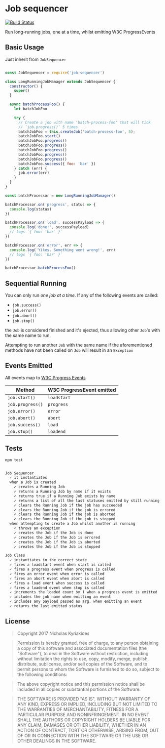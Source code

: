 # Job sequencer

[![Build Status](https://travis-ci.org/nicholaswmin/job-sequencer.svg?branch=master)](https://travis-ci.org/nicholaswmin/job-sequencer)

Run long-running jobs, one at a time, whilst emitting W3C ProgressEvents

## Basic Usage

Just inherit from `JobSequencer`

```javascript

const JobSequencer = require('job-sequencer')

class LongRunningJobManager extends JobSequencer {
  constructor() {
    super()
  }

  async batchProcessFoo() {
    let batchJobFoo

    try {
      // Create a job with name 'batch-process-foo' that will tick
      // `job.progress()` 5 times
      batchJobFoo = this.createJob('batch-process-foo', 5);
      batchJobFoo.start()
      batchJobFoo.progress()
      batchJobFoo.progress()
      batchJobFoo.progress()
      batchJobFoo.progress()
      batchJobFoo.progress()
      batchJobFoo.success({ foo: 'bar' })  
    } catch (err) {
      job.error(err)
    }
  }
}

const batchProcessor = new LongRunningJobManager()

batchProcessor.on('progress', status => {
  console.log(status)
})

batchProcessor.on('load', successPayload => {
  console.log('done!', successPayload)
  // logs `{ foo: 'bar' }`
})

batchProcessor.on('error', err => {
  console.log('Yikes. Something went wrong!', err)
  // logs `{ foo: 'bar' }`
})

batchProcessor.batchProcessFoo()
```

## Sequential Running

You can only run *one job at a time*. If any of the following events are
called:

- `job.success()`
- `job.error()`
- `job.abort()`
- `job.stop()`

the `Job` is considered finished and it's ejected, thus allowing
other `Job`'s with the same name to run.

Attempting to run another `Job` with the same name if the aforementioned methods
have not been called on `Job` will result in an `Exception`


## Events Emitted

All events map to [W3C Progress Events][1]

| Method           | W3C ProgressEvent emitted |
|------------------|---------------------------|
| `job.start()`    | `loadstart`               |
| `job.progress()` | `progress`                |
| `job.error()`    | `error`                   |
| `job.abort()`    | `abort`                   |
| `job.success()`  | `load`                    |
| `job.stop()`     | `loadend`                 |

## Tests

```bash
npm test
```

```bash

Job Sequencer
  ✓ it instantiates
  when a Job is created
    ✓ creates a Running Job
    ✓ returns a Running Job by name if it exists
    ✓ returns true if a Running Job exists by name
    ✓ returns a list of all the last statuses emitted by still running, Running Jobs
    ✓ clears the Running Job if the job has succeeded
    ✓ clears the Running Job if the job is errored
    ✓ clears the Running Job if the job is aborted
    ✓ clears the Running Job if the job is stopped
  when attempting to create a Job whilst another is running
    ✓ throws an exception
    ✓ creates the Job if the Job is done
    ✓ creates the Job if the Job is errored
    ✓ creates the Job if the Job is aborted
    ✓ creates the Job if the Job is stopped

Job Class
  ✓ instantiates in the correct state
  ✓ fires a loadstart event when start is called
  ✓ fires a progress event when progress is called
  ✓ fires an error event when error is called
  ✓ fires an abort event when abort is called
  ✓ fires a load event when success is called
  ✓ fires a loadend event when stop is called
  ✓ increments the loaded count by 1 when a progress event is emitted
  ✓ includes the job name when emitting an event
  ✓ includes any payload passed as arg. when emitting an event
  ✓ returns the last emitted status

```

## License

> Copyright 2017 Nicholas Kyriakides

> Permission is hereby granted, free of charge, to any person obtaining a copy
of this software and associated documentation files (the "Software"), to deal in
the Software without restriction, including without limitation the rights to
use, copy, modify, merge, publish, distribute, sublicense, and/or sell copies of
the Software, and to permit persons to whom the Software is furnished to do so,
subject to the following conditions:

> The above copyright notice and this permission notice shall be included in all
copies or substantial portions of the Software.

> THE SOFTWARE IS PROVIDED "AS IS", WITHOUT WARRANTY OF ANY KIND, EXPRESS OR
IMPLIED, INCLUDING BUT NOT LIMITED TO THE WARRANTIES OF MERCHANTABILITY, FITNESS
FOR A PARTICULAR PURPOSE AND NONINFRINGEMENT. IN NO EVENT SHALL THE AUTHORS OR
COPYRIGHT HOLDERS BE LIABLE FOR ANY CLAIM, DAMAGES OR OTHER LIABILITY, WHETHER
IN AN ACTION OF CONTRACT, TORT OR OTHERWISE, ARISING FROM, OUT OF OR IN
CONNECTION WITH THE SOFTWARE OR THE USE OR OTHER DEALINGS IN THE SOFTWARE.


[1]: https://www.w3.org/TR/progress-events/
